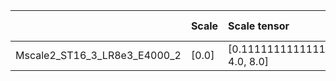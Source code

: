 |                              | Scale   | Scale tensor                   | Learning Rate   | Number of parameters   | Best PSNR            |
|:-----------------------------|:--------|:-------------------------------|:----------------|:-----------------------|:---------------------|
| Mscale2_ST16_3_LR8e3_E4000_2 | [0.0]   | [0.1111111111111111, 4.0, 8.0] | [0.008]         | [135692]               | [29.305570125579834] |